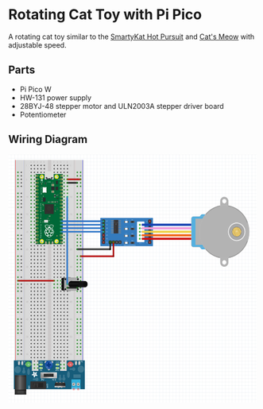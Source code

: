 # Rotating Cat Toy with Pi Pico

A rotating cat toy similar to the [SmartyKat Hot Pursuit](https://www.chewy.com/smartykat-hot-pursuit-electronic/dp/15966) and [Cat's Meow](https://www.chewy.com/cats-meow-motorized-chaser-cat-toy/dp/804382) with adjustable speed.

## Parts

- Pi Pico W
- HW-131 power supply
- 28BYJ-48 stepper motor and ULN2003A stepper driver board
- Potentiometer

## Wiring Diagram

<img src="wiring_diagram.png" height="500" width="500" >
